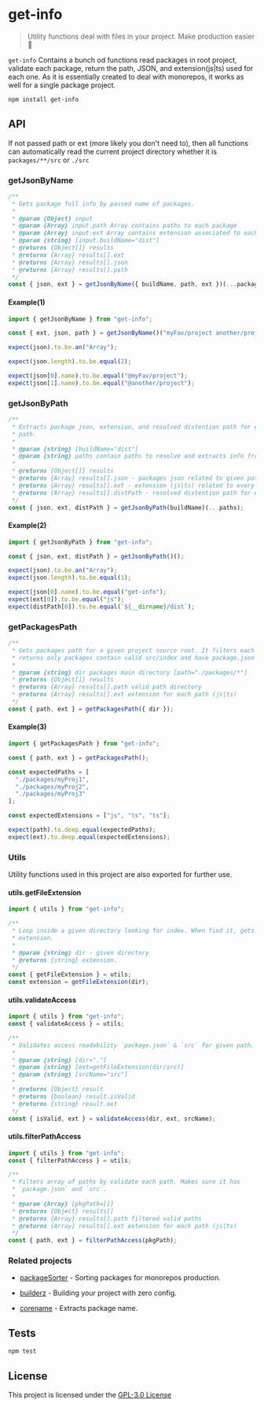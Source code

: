 # get-info

> Utility functions deal with files in your project. Make production easier :mag_right:

`get-info` Contains a bunch od functions read packages in root project,
validate each package, return the path, JSON, and extension(js|ts) used for each
one. As it is essentially created to deal with monorepos, it works as well for a
single package project.

```bash
npm install get-info
```

## API

If not passed path or ext (more likely you don't need to), then all functions
can automatically read the current project directory whether it is
`packages/**/src` or `./src`

### getJsonByName

```js
/**
 * Gets package full info by passed name of packages.
 *
 * @param {Object} input
 * @param {Array} input.path Array contains paths to each package
 * @param {Array} input.ext Array contains extension associated to each package
 * @param {string} [input.buildName="dist"]
 * @returns {Object[]} results
 * @returns {Array} results[].ext
 * @returns {Array} results[].json
 * @returns {Array} results[].path
 */
const { json, ext } = getJsonByName({ buildName, path, ext })(...packagesName);
```

#### Example(1)

```js
import { getJsonByName } from "get-info";

const { ext, json, path } = getJsonByName()("myFav/project another/project");

expect(json).to.be.an("Array");

expect(json.length).to.be.equal(2);

expect(json[0].name).to.be.equal("@myFav/project");
expect(json[1].name).to.be.equal("@another/project");
```

### getJsonByPath

```js
/**
 * Extracts package json, extension, and resolved distention path for each given
 * path.
 *
 * @param {string} [buildName="dist"]
 * @param {string} paths contain paths to resolve and extracts info from
 *
 * @returns {Object[]} results
 * @returns {Array} results[].json - packages json related to given path
 * @returns {Array} results[].ext - extension (js|ts) related to every path
 * @returns {Array} results[].distPath - resolved distention path for every path
 */
const { json, ext, distPath } = getJsonByPath(buildName)(...paths);
```

#### Example(2)

```js
import { getJsonByPath } from "get-info";

const { json, ext, distPath } = getJsonByPath()();

expect(json).to.be.an("Array");
expect(json.length).to.be.equal(1);

expect(json[0].name).to.be.equal("get-info");
expect(ext[0]).to.be.equal("js");
expect(distPath[0]).to.be.equal(`${__dirname}/dist`);
```

### getPackagesPath

```js
/**
 * Gets packages path for a given project source root. It filters each path
 * returns only packages contain valid src/index and have package.json
 *
 * @param {string} dir packages main directory [path="./packages/*"]
 * @returns {Object[]} results
 * @returns {Array} results[].path valid path directory
 * @returns {Array} results[].ext extension for each path (js|ts)
 */
const { path, ext } = getPackagesPath({ dir });
```

#### Example(3)

```js
import { getPackagesPath } from "get-info";

const { path, ext } = getPackagesPath();

const expectedPaths = [
  "./packages/myProj1",
  "./packages/myProj2",
  "./packages/myProj3"
];

const expectedExtensions = ["js", "ts", "ts"];

expect(path).to.deep.equal(expectedPaths);
expect(ext).to.deep.equal(expectedExtensions);
```

### Utils

Utility functions used in this project are also exported for further use.

#### utils.getFileExtension

```js
import { utils } from "get-info";

/**
 * Loop inside a given directory looking for index. When find it, gets its
 * extension.
 *
 * @param {string} dir - given directory
 * @returns {string} extension.
 */
const { getFileExtension } = utils;
const extension = getFileExtension(dir);
```

#### utils.validateAccess

```js
import { utils } from "get-info";
const { validateAccess } = utils;

/**
 * Validates access readability `package.json` & `src` for given path.
 *
 * @param {string} [dir="."]
 * @param {string} [ext=getFileExtension(dir/src)]
 * @param {string} [srcName="src"]
 *
 * @returns {Object} result
 * @returns {boolean} result.isValid
 * @returns {string} result.ext
 */
const { isValid, ext } = validateAccess(dir, ext, srcName);
```

#### utils.filterPathAccess

```js
import { utils } from "get-info";
const { filterPathAccess } = utils;

/**
 * Filters array of paths by validate each path. Makes sure it has
 * `package.json` and `src`.
 *
 * @param {Array} [pkgPath=[]]
 * @returns {Object} results[]
 * @returns {Array} results[].path filtered valid paths
 * @returns {Array} results[].ext extension for each path (js|ts)
 */
const { path, ext } = filterPathAccess(pkgPath);
```

### Related projects

- [packageSorter](https://github.com/jalal246/packageSorter) - Sorting packages
  for monorepos production.

- [builderz](https://github.com/jalal246/builderz) - Building your project with zero config.

- [corename](https://github.com/jalal246/corename) - Extracts package name.

## Tests

```sh
npm test
```

## License

This project is licensed under the [GPL-3.0 License](https://github.com/jalal246/get-info/blob/master/LICENSE)
